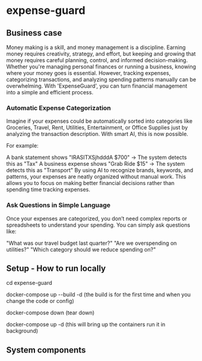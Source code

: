 # expense-guard

## Business case
Money making is a skill, and money management is a discipline. Earning money requires creativity, strategy, and effort, but keeping and growing that money requires careful planning, control, and informed decision-making. Whether you're managing personal finances or running a business, knowing where your money goes is essential. However, tracking expenses, categorizing transactions, and analyzing spending patterns manually can be overwhelming. With 'ExpenseGuard', you can turn financial management into a simple and efficient process.

### Automatic Expense Categorization
Imagine if your expenses could be automatically sorted into categories like Groceries, Travel, Rent, Utilities, Entertainment, or Office Supplies just by analyzing the transaction description. With smart AI, this is now possible.

For example:

A bank statement shows "IRASITXSjhdddA $700" → The system detects this as "Tax" A business expense shows "Grab Ride $15" → The system detects this as "Transport" By using AI to recognize brands, keywords, and patterns, your expenses are neatly organized without manual work. This allows you to focus on making better financial decisions rather than spending time tracking expenses.

### Ask Questions in Simple Language
Once your expenses are categorized, you don’t need complex reports or spreadsheets to understand your spending. You can simply ask questions like:

"What was our travel budget last quarter?" "Are we overspending on utilities?" "Which category should we reduce spending on?"

## Setup - How to run locally
cd expense-guard

docker-compose up --build -d (the build is for the first time and when you change the code or config)

docker-compose down (tear down)

docker-compose up -d (this will bring up the containers run it in background)

## System components 